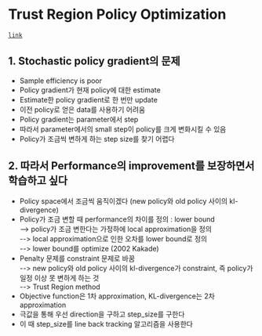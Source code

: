 # Trust Region Policy Optimization

[`link`](https://arxiv.org/pdf/1502.05477.pdf)

## 1.	Stochastic policy gradient의 문제
* Sample efficiency is poor
* Policy gradient가 현재 policy에 대한 estimate
* Estimate한 policy gradient로 한 번만 update
* 이전 policy로 얻은 data를 사용하기 어려움
* Policy gradient는 parameter에서 step
* 따라서 parameter에서의 small step이 policy를 크게 변화시킬 수 있음 
* Policy가 조금씩 변하게 하는 step size를 찾기 어렵다

## 2.	따라서 Performance의 improvement를 보장하면서 학습하고 싶다
* Policy space에서 조금씩 움직이겠다 (new policy와 old policy 사이의 kl-divergence)
* Policy가 조금 변할 때 performance의 차이를 정의 : lower bound</br>
--> policy가 조금 변한다는 가정하에 local approximation을 정의</br>
--> local approximation으로 인한 오차를 lower bound로 정의</br>
--> lower bound를 optimize (2002 Kakade)</br>
* 	Penalty 문제를 constraint 문제로 바꿈 </br>
--> new policy와 old policy 사이의 kl-divergence가 constraint, 즉 policy가 일정 이상 못 변하게 하는 것</br> 
--> Trust Region method</br>
* Objective function은 1차 approximation, KL-divergence는 2차 approximation
* 극값을 통해 우선 direction을 구하고 step_size를 구한다
*	이 때 step_size를 line back tracking 알고리즘을 사용한다
